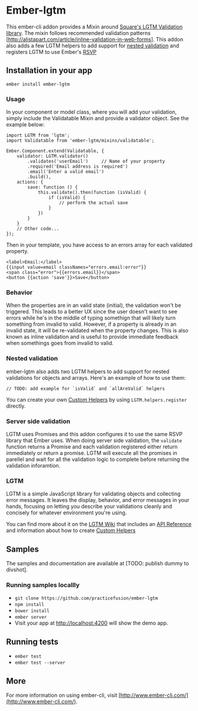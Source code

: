 # Ember-lgtm

This ember-cli addon provides a Mixin around [Square's LGTM Validation library](https://github.com/square/lgtm). The mixin follows recommended validation patterns [http://alistapart.com/article/inline-validation-in-web-forms]. This addon also adds a few LGTM helpers to add support for [nested validation](#nested-validation) and registers LGTM to use Ember's [RSVP](http://emberjs.com/api/classes/RSVP.Promise.html)

## Installation in your app

```
ember install ember-lgtm
```

### Usage

In your component or model class, where you will add your validation, simply include the Validatable Mixin and provide a validator object. See the example below:

```
import LGTM from 'lgtm';
import Validatable from 'ember-lgtm/mixins/validatable';

Ember.Component.extend(Validatable, {
    validator: LGTM.validator()
        .validates('userEmail')     // Name of your property
        .required('Email address is required')
        .email('Enter a valid email')
        .build(),
    actions: {
        save: function () {
            this.validate().then(function (isValid) {
                if (isValid) {
                    // perform the actual save
                }
            })
        }
    }
    // Other code...
});
```

Then in your template, you have access to an errors array for each validated property.

```
<label>Email:</label>
{{input value=email classNames="errors.email:error"}}
<span class="error">{{errors.email}}</span>
<button {{action 'save'}}>Save</button>
```

### Behavior

When the properties are in an valid state (initial), the validation won't be triggered. This leads to a better UX since the user doesn't want to see errors while he's in the middle of typing somethign that will likely turn something from invalid to valid. However, if a property is already in an invalid state, it will be re-validated when the property changes. This is also known as inline validation and is useful to provide immediate feedback when somethings goes from invalid to valid.

### <a name="nested-validation"></a> Nested validation

ember-lgtm also adds two LGTM helpers to add support for nested validations for objects and arrays. Here's an example of how to use them:

```
// TODO: add example for `isValid` and `allAreValid` helpers
```

You can create your own [Custom Helpers](https://github.com/square/lgtm/wiki/Custom-Helpers) by using `LGTM.helpers.register` directly.

### Server side validation

LGTM uses Promises and this addon configures it to use the same RSVP library that Ember uses. When doing server side validation, the `validate` function returns a Promise and each validation registered either return immediately or return a promise. LGTM will execute all the promises in parellel and wait for all the validation logic to complete before returning the validation inforamtion.

### LGTM

LGTM is a simple JavaScript library for validating objects and collecting error messages. It leaves the display, behavior, and error messages in your hands, focusing on letting you describe your validations cleanly and concisely for whatever environment you're using.

You can find more about it on the [LGTM Wiki](https://github.com/square/lgtm/wiki) that includes an [API Reference](https://github.com/square/lgtm/wiki/API-Reference) and information about how to create [Custom Helpers](https://github.com/square/lgtm/wiki/Custom-Helpers)

## Samples

The samples and documentation are available at [TODO: publish dummy to divshot].

### Running samples locallly

* `git clone https://github.com/practicefusion/ember-lgtm`
* `npm install`
* `bower install`
* `ember server`
* Visit your app at [http://localhost:4200](http://localhost:4200) will show the demo app.

## Running tests

* `ember test`
* `ember test --server`

## More

For more information on using ember-cli, visit [http://www.ember-cli.com/](http://www.ember-cli.com/).
